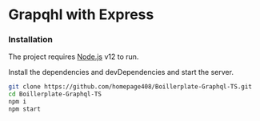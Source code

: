 # Grapqhl with Express 

### Installation

The project requires [Node.js](https://nodejs.org/) v12 to run.

Install the dependencies and devDependencies and start the server.


```sh
git clone https://github.com/homepage408/Boillerplate-Graphql-TS.git
cd Boillerplate-Graphql-TS
npm i
npm start 
```
